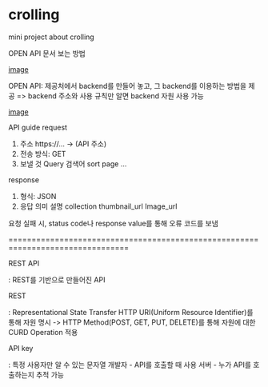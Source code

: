 # crolling
mini project about crolling

OPEN API 문서 보는 방법

[image](https://user-images.githubusercontent.com/46236112/172041571-f4f53521-e713-416f-b6e0-357242ca4f54.png)

 
OPEN API: 제공처에서 backend를 만들어 놓고, 그 backend를 이용하는 방법을 제공
                   => backend 주소와 사용 규칙만 알면 backend 자원 사용 가능

[image](https://user-images.githubusercontent.com/46236112/172041633-bfd9c9d1-e027-407f-890a-9c74c0f99827.png)



API guide
request
1. 주소 https://... -> (API 주소)
2. 전송 방식: GET
3. 보낼 것
   Query 검색어
   sort
   page
   ...


response
1. 형식: JSON
2. 응답 의미 설명
   collection
   thumbnail_url
   Image_url

요청 실패 시, status code나 response value를 통해 오류 코드를 보냄

================================================================================

REST API

: REST를 기반으로 만들어진 API

REST

: Representational State Transfer
HTTP URI(Uniform Resource Identifier)를 통해 자원 명시
-> HTTP Method(POST, GET, PUT, DELETE)를 통해 자원에 대한 CURD Operation 적용

API key

: 특정 사용자만 알 수 있는 문자열
개발자 - API를 호출할 때 사용
서버 - 누가 API를 호출하는지 추적 가능

